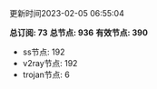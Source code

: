 更新时间2023-02-05 06:55:04

**总订阅: 73**
**总节点: 936**
**有效节点: 390**
- ss节点: 192
- v2ray节点: 192
- trojan节点: 6
